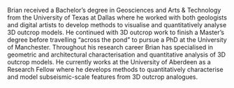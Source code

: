 Brian received a Bachelor’s degree in Geosciences and Arts & Technology from the University of Texas at Dallas where he worked with both geologists and digital artists to develop methods to visualise and quantitatively analyse 3D outcrop models. He continued with 3D outcrop work to finish a Master’s degree before travelling “across the pond” to pursue a PhD at the University of Manchester. Throughout his research career Brian has specialised in geometric and architectural characterisation and quantitative analysis of 3D outcrop models. He currently works at the University of Aberdeen as a Research Fellow where he develops methods to quantitatively characterise and model subseismic-scale features from 3D outcrop analogues. 

